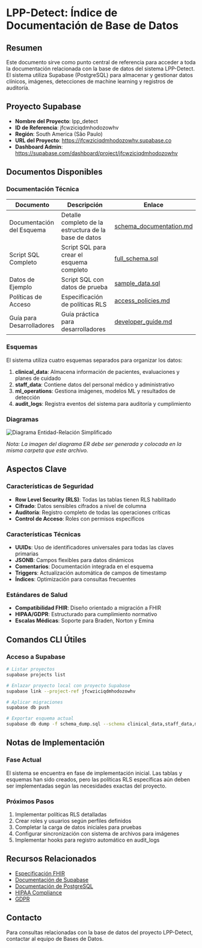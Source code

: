 # LPP-Detect: Índice de Documentación de Base de Datos

## Resumen

Este documento sirve como punto central de referencia para acceder a toda la documentación relacionada con la base de datos del sistema LPP-Detect. El sistema utiliza Supabase (PostgreSQL) para almacenar y gestionar datos clínicos, imágenes, detecciones de machine learning y registros de auditoría.

## Proyecto Supabase

- **Nombre del Proyecto**: lpp_detect
- **ID de Referencia**: jfcwziciqdmhodozowhv
- **Región**: South America (São Paulo)
- **URL del Proyecto**: https://jfcwziciqdmhodozowhv.supabase.co
- **Dashboard Admin**: https://supabase.com/dashboard/project/jfcwziciqdmhodozowhv

## Documentos Disponibles

### Documentación Técnica

| Documento | Descripción | Enlace |
|-----------|-------------|--------|
| Documentación del Esquema | Detalle completo de la estructura de la base de datos | [schema_documentation.md](schema_documentation.md) |
| Script SQL Completo | Script SQL para crear el esquema completo | [full_schema.sql](full_schema.sql) |
| Datos de Ejemplo | Script SQL con datos de prueba | [sample_data.sql](sample_data.sql) |
| Políticas de Acceso | Especificación de políticas RLS | [access_policies.md](access_policies.md) |
| Guía para Desarrolladores | Guía práctica para desarrolladores | [developer_guide.md](developer_guide.md) |

### Esquemas

El sistema utiliza cuatro esquemas separados para organizar los datos:

1. **clinical_data**: Almacena información de pacientes, evaluaciones y planes de cuidado
2. **staff_data**: Contiene datos del personal médico y administrativo
3. **ml_operations**: Gestiona imágenes, modelos ML y resultados de detección
4. **audit_logs**: Registra eventos del sistema para auditoría y cumplimiento

### Diagramas

![Diagrama Entidad-Relación Simplificado](er_diagram.png)

*Nota: La imagen del diagrama ER debe ser generada y colocada en la misma carpeta que este archivo.*

## Aspectos Clave

### Características de Seguridad

- **Row Level Security (RLS)**: Todas las tablas tienen RLS habilitado
- **Cifrado**: Datos sensibles cifrados a nivel de columna
- **Auditoría**: Registro completo de todas las operaciones críticas
- **Control de Acceso**: Roles con permisos específicos

### Características Técnicas

- **UUIDs**: Uso de identificadores universales para todas las claves primarias
- **JSONB**: Campos flexibles para datos dinámicos
- **Comentarios**: Documentación integrada en el esquema
- **Triggers**: Actualización automática de campos de timestamp
- **Índices**: Optimización para consultas frecuentes

### Estándares de Salud

- **Compatibilidad FHIR**: Diseño orientado a migración a FHIR
- **HIPAA/GDPR**: Estructurado para cumplimiento normativo
- **Escalas Médicas**: Soporte para Braden, Norton y Emina

## Comandos CLI Útiles

### Acceso a Supabase

```bash
# Listar proyectos
supabase projects list

# Enlazar proyecto local con proyecto Supabase
supabase link --project-ref jfcwziciqdmhodozowhv

# Aplicar migraciones
supabase db push

# Exportar esquema actual
supabase db dump -f schema_dump.sql --schema clinical_data,staff_data,ml_operations,audit_logs
```

## Notas de Implementación

### Fase Actual

El sistema se encuentra en fase de implementación inicial. Las tablas y esquemas han sido creados, pero las políticas RLS específicas aún deben ser implementadas según las necesidades exactas del proyecto.

### Próximos Pasos

1. Implementar políticas RLS detalladas
2. Crear roles y usuarios según perfiles definidos
3. Completar la carga de datos iniciales para pruebas
4. Configurar sincronización con sistema de archivos para imágenes
5. Implementar hooks para registro automático en audit_logs

## Recursos Relacionados

- [Especificación FHIR](https://www.hl7.org/fhir/)
- [Documentación de Supabase](https://supabase.com/docs)
- [Documentación de PostgreSQL](https://www.postgresql.org/docs/)
- [HIPAA Compliance](https://www.hhs.gov/hipaa/index.html)
- [GDPR](https://gdpr.eu/)

## Contacto

Para consultas relacionadas con la base de datos del proyecto LPP-Detect, contactar al equipo de Bases de Datos.

